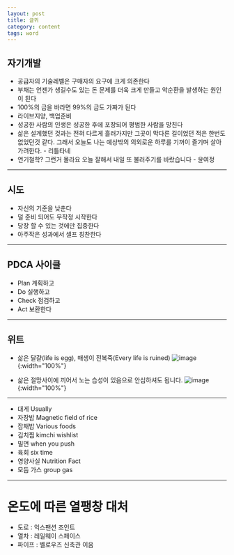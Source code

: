 ```yaml
---
layout: post
title: 글귀
category: content
tags: word
---
```


## 자기개발
* 공급자의 기술레벨은 구매자의 요구에 크게 의존한다
* 부채는 언젠가 생길수도 있는 돈 문제를 더욱 크게 만들고 악순환을 발생하는 원인이 된다
* 100%의 금을 바라면 99%의 금도 가짜가 된다
* 라이브지양, 백업준비
* 성공한 사람의 인생은 성공한 후에 포장되어 평범한 사람을 망친다
* 삶은 설계했던 것과는 전혀 다르게 흘러가지만 그곳이 막다른 길이었던 적은 한번도 없었던것 같다. 그래서 오늘도 나는 예상밖의 의외로운 하루를 기꺼이 즐기며 살아가려한다. - 리틀타네
* 연기철학? 그런거 몰라요 오늘 잘해서 내일 또 불러주기를 바랐습니다 - 윤여정

---

## 시도
* 자신의 기준을 낮춘다
* 덜 준비 되어도 무작정 시작한다
* 당장 할 수 있는 것에만 집중한다
* 아주작은 성과에서 셀프 칭찬한다

---

## PDCA 사이클
* Plan 계획하고
* Do 실행하고
* Check 점검하고
* Act 보환한다

---

## 위트
* 삶은 달걀(life is egg), 매생이 전복죽(Every life is ruined)
![image](https://github.com/gunug/gunug.github.io/assets/52345276/839c3551-c5e8-4969-8191-21f606416ded){:width="100%"}

* 삶은 절망사이에 끼어서 노는 습성이 있음으로 안심하셔도 됩니다.
![image](https://github.com/gunug/gunug.github.io/assets/52345276/a82d67b9-807b-4dac-924f-09afeef10b30){:width="100%"}

---

* 대게 Usually
* 자장밥 Magnetic field of rice
* 잡채밥 Various foods
* 김치찜 kimchi wishlist
* 밀면 when you push
* 육회 six time
* 영양사실 Nutrition Fact
* 모듬 가스 group gas

---

# 온도에 따른 열팽창 대처
* 도로 : 익스팬션 조인트
* 열차 : 레일웨이 스페이스
* 파이프 : 벨로우즈 신축관 이음
